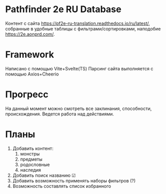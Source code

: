 # Pathfinder 2e RU Database
Контент с сайта https://pf2e-ru-translation.readthedocs.io/ru/latest/, собранные в удобные таблицы с фильтрами/сортировками, наподобие https://2e.aonprd.com/.

# Framework
Написано с помощью Vite+Svelte(TS)
Парсинг сайта выполняется с помощью Axios+Cheerio

# Прогресс
На данный момент можно смотреть все заклинания, способности, происхождения. Ведется работа над действиями.

# Планы
1. Добавить контент:
   1. монстры 
   2. предметы
   3. родословные 
   4. наследия
2. Добавить поиск названию ☑
3. Добавить возможность применять наборы фильтров (?)
4. Возможность составлять список избранного
